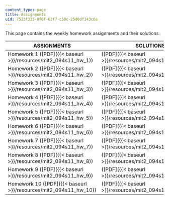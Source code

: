 ```yaml
---
content_type: page
title: Assignments
uid: 7523f335-0f6f-63f7-c50c-25d0df143c6a
---
```


This page contains the weekly homework assignments and their solutions.

| ASSIGNMENTS | SOLUTIONS |
| --- | --- |
| Homework 1 ([PDF]({{< baseurl >}}/resources/mit2_094s11_hw_1)) | ([PDF]({{< baseurl >}}/resources/mit2_094s11_hw_1_sol)) |
| Homework 2 ([PDF]({{< baseurl >}}/resources/mit2_094s11_hw_2)) | ([PDF]({{< baseurl >}}/resources/mit2_094s11_hw_2_sol)) |
| Homework 3 ([PDF]({{< baseurl >}}/resources/mit2_094s11_hw_3)) | ([PDF]({{< baseurl >}}/resources/mit2_094s11_hw_3_sol)) |
| Homework 4 ([PDF]({{< baseurl >}}/resources/mit2_094s11_hw_4)) | ([PDF]({{< baseurl >}}/resources/mit2_094s11_hw_4_sol)) |
| Homework 5 ([PDF]({{< baseurl >}}/resources/mit2_094s11_hw_5)) | ([PDF]({{< baseurl >}}/resources/mit2_094s11_hw_5_sol)) |
| Homework 6 ([PDF]({{< baseurl >}}/resources/mit2_094s11_hw_6)) | ([PDF]({{< baseurl >}}/resources/mit2_094s11_hw_6_sol)) |
| Homework 7 ([PDF]({{< baseurl >}}/resources/mit2_094s11_hw_7)) | ([PDF]({{< baseurl >}}/resources/mit2_094s11_hw_7_sol)) |
| Homework 8 ([PDF]({{< baseurl >}}/resources/mit2_094s11_hw_8)) | ([PDF]({{< baseurl >}}/resources/mit2_094s11_hw_8_sol)) |
| Homework 9 ([PDF]({{< baseurl >}}/resources/mit2_094s11_hw_9)) | ([PDF]({{< baseurl >}}/resources/mit2_094s11_hw_9_sol)) |
| Homework 10 ([PDF]({{< baseurl >}}/resources/mit2_094s11_hw_10)) | ([PDF]({{< baseurl >}}/resources/mit2_094s11_hw_10_sol))